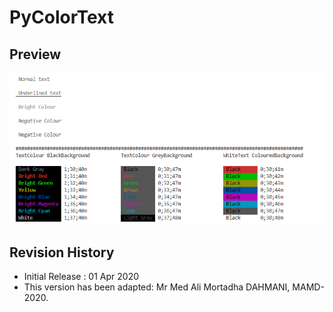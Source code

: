 # PyColorText

## Preview

![alt iviny](https://github.com/MortadhaDAHMANI/PyColorText/raw/master/execColor.png)

## Revision History
* Initial Release : 01 Apr 2020
* This version has been adapted: Mr Med Ali Mortadha DAHMANI, MAMD-2020.
